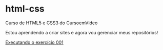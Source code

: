 # html-css
 Curso de HTML5 e CSS3 do CursoemVideo

 Estou aprendendo a criar sites e agora vou gerenciar meus repositórios!

 <a href="https://weslleyarley.github.io/html-css/exercicios/ex001/index.html">Executando o exercício 001</a>
